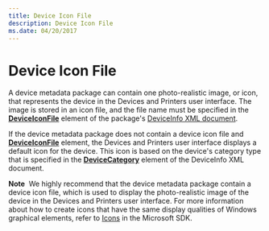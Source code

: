 ```yaml
---
title: Device Icon File
description: Device Icon File
ms.date: 04/20/2017
---
```


# Device Icon File


A device metadata package can contain one photo-realistic image, or icon, that represents the device in the Devices and Printers user interface. The image is stored in an icon file, and the file name must be specified in the [**DeviceIconFile**](/previous-versions/windows/hardware/metadata/ff541123(v=vs.85)) element of the package's [DeviceInfo XML document](deviceinfo-xml-document.md).

If the device metadata package does not contain a device icon file and [**DeviceIconFile**](/previous-versions/windows/hardware/metadata/ff541123(v=vs.85)) element, the Devices and Printers user interface displays a default icon for the device. This icon is based on the device's category type that is specified in the [**DeviceCategory**](/previous-versions/windows/hardware/metadata/ff541101(v=vs.85)) element of the DeviceInfo XML document.

**Note**  We highly recommend that the device metadata package contain a device icon file, which is used to display the photo-realistic image of the device in the Devices and Printers user interface. For more information about how to create icons that have the same display qualities of Windows graphical elements, refer to [Icons](/visualstudio/extensibility/ux-guidelines/images-and-icons-for-visual-studio) in the Microsoft SDK.

 

 

